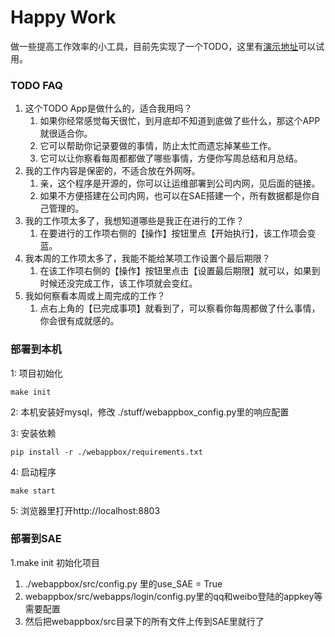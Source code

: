 # Happy Work

做一些提高工作效率的小工具，目前先实现了一个TODO，这里有[演示地址](http://happywork.sinaapp.com/todo/index.html)可以试用。

### TODO FAQ

1. 这个TODO App是做什么的，适合我用吗？
    1. 如果你经常感觉每天很忙，到月底却不知道到底做了些什么，那这个APP就很适合你。
    1. 它可以帮助你记录要做的事情，防止太忙而遗忘掉某些工作。
    1. 它可以让你察看每周都都做了哪些事情，方便你写周总结和月总结。
1. 我的工作内容是保密的，不适合放在外网呀。
    1. 亲，这个程序是开源的，你可以让运维部署到公司内网，见后面的链接。
    1. 如果不方便搭建在公司内网，也可以在SAE搭建一个，所有数据都是你自己管理的。
1. 我的工作项太多了，我想知道哪些是我正在进行的工作？
    1. 在要进行的工作项右侧的【操作】按钮里点【开始执行】，该工作项会变蓝。
1. 我本周的工作项太多了，我能不能给某项工作设置个最后期限？
    1. 在该工作项右侧的【操作】按钮里点击【设置最后期限】就可以，如果到时候还没完成工作，该工作项就会变红。
1. 我如何察看本周或上周完成的工作？
    1. 点右上角的【已完成事项】就看到了，可以察看你每周都做了什么事情，你会很有成就感的。

### 部署到本机 

1: 项目初始化

    make init

2: 本机安装好mysql，修改 ./stuff/webappbox_config.py里的响应配置

3: 安装依赖

    pip install -r ./webappbox/requirements.txt

4: 启动程序

    make start

5: 浏览器里打开http://localhost:8803


### 部署到SAE

1.make init 初始化项目
1. ./webappbox/src/config.py 里的use_SAE = True
1. webappbox/src/webapps/login/config.py里的qq和weibo登陆的appkey等需要配置
1. 然后把webappbox/src目录下的所有文件上传到SAE里就行了
